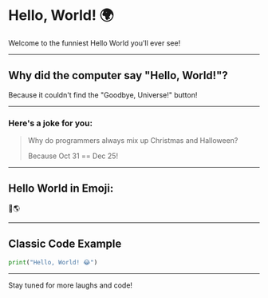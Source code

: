 # Hello, World! 🌍

Welcome to the funniest Hello World you'll ever see!

---

## Why did the computer say "Hello, World!"?

Because it couldn't find the "Goodbye, Universe!" button!

---

### Here's a joke for you:

> Why do programmers always mix up Christmas and Halloween?
> 
> Because Oct 31 == Dec 25!

---

## Hello World in Emoji:

👋🌎

---

## Classic Code Example

```python
print("Hello, World! 😂")
```

---

Stay tuned for more laughs and code!

